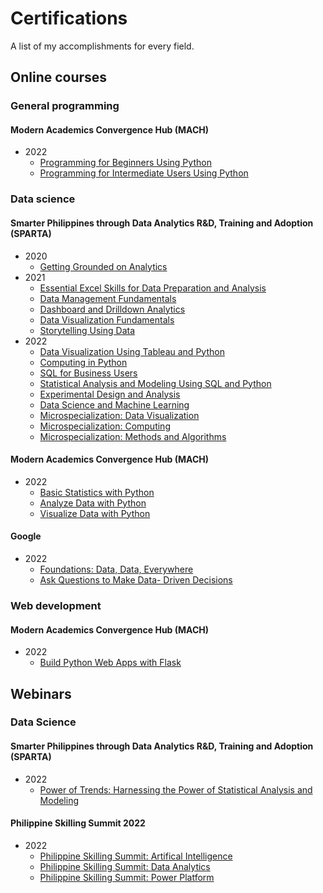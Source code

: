 # Certifications
A list of my accomplishments for every field.

## Online courses
### General programming
#### Modern Academics Convergence Hub (MACH)
* 2022
  * [Programming for Beginners Using Python](cerfificates/online_courses/../../certificates/online_courses/general_programming/MACH/MACH%20Programming%20For%20Beginners%20Using%20Python.pdf)
  * [Programming for Intermediate Users Using Python](certificates/online_courses/general_programming/MACH/MACH%20Programming%20for%20Intermediate%20Users%20Using%20Python.pdf)

### Data science
#### Smarter Philippines through Data Analytics R&D, Training and Adoption (SPARTA)
* 2020
  * [Getting Grounded on Analytics](certificates/online_courses/data_science/SPARTA/Getting%20Grounded%20on%20Analytics.pdf)
* 2021
  * [Essential Excel Skills for Data Preparation and Analysis](certificates/online_courses/data_science/SPARTA/Essential%20Excel%20Skills%20for%20Data%20Preparation%20and%20Analysis.pdf)
  * [Data Management Fundamentals](certificates/online_courses/data_science/SPARTA/Data%20Management%20Fundamentals.pdf)
  * [Dashboard and Drilldown Analytics](certificates/online_courses/data_science/SPARTA/Dashboards%20and%20Drill-Down%20Analytics.pdf)
  * [Data Visualization Fundamentals](certificates/online_courses/data_science/SPARTA/Data%20Visualization%20Fundamentals.pdf)
  * [Storytelling Using Data](certificates/online_courses/data_science/SPARTA/Storytelling%20Using%20Data.pdf)
* 2022
  * [Data Visualization Using Tableau and Python](certificates/online_courses/data_science/SPARTA/Data%20Visualization%20Using%20Tableau%20and%20Python.pdf)
  * [Computing in Python](certificates/online_courses/data_science/SPARTA/Computing%20in%20Python.pdf)
  * [SQL for Business Users](certificates/online_courses/data_science/SPARTA/SQL%20for%20Business%20Users.pdf)
  * [Statistical Analysis and Modeling Using SQL and Python](certificates/online_courses/data_science/SPARTA/Statistical%20Analysis%20and%20Modeling%20Using%20SQL%20and%20Python.pdf)
  * [Experimental Design and Analysis](certificates/online_courses/data_science/SPARTA/Experimental%20Design%20and%20Analysis.pdf)
  * [Data Science and Machine Learning](certificates/online_courses/data_science/SPARTA/Data%20Science%20and%20Machine%20Learning%20Using%20Python.pdf)
  * [Microspecialization: Data Visualization](certificates/online_courses/data_science/SPARTA/Data%20VisualizationMicrospecialization%20Pathway.pdf)
  * [Microspecialization: Computing](certificates/online_courses/data_science/SPARTA/ComputingMicrospecialization%20Pathway.pdf)
  * [Microspecialization: Methods and Algorithms](certificates/online_courses/data_science/SPARTA/Methods%20and%20AlgorithmsMicrospecialization%20Pathway.pdf)

#### Modern Academics Convergence Hub (MACH)
* 2022
  * [Basic Statistics with Python](certificates/online_courses/data_science/MACH/MACH%20Basic%20Statistics%20with%20Python.pdf)
  * [Analyze Data with Python](certificates/online_courses/data_science/MACH/MACH%20Analyze%20Data%20with%20Python.pdf)
  * [Visualize Data with Python](certificates/online_courses/data_science/MACH/MACH%20Visualize%20Data%20with%20Python.pdf)

#### Google
* 2022
  * [Foundations: Data, Data, Everywhere](certificates/online_courses/data_science/Google/Coursera%2098WLY7GTYQXP.pdf)
  * [Ask Questions to Make Data- Driven Decisions](certificates/online_courses/data_science/Google/Coursera%20AFYSP9AT688L.pdf)

### Web development
#### Modern Academics Convergence Hub (MACH)
* 2022
  * [Build Python Web Apps with Flask](certificates/online_courses/web_development/MACH/MACH%20Build%20Python%20Web%20Apps%20with%20Flask.pdf)

## Webinars
### Data Science
#### Smarter Philippines through Data Analytics R&D, Training and Adoption (SPARTA)
* 2022
  * [Power of Trends: Harnessing the Power of Statistical Analysis and Modeling](certificates/webinars/SPARTA/E-CERTIFICATE%20POWER%20OF%20TRENDS.pdf)
#### Philippine Skilling Summit 2022
* 2022
  * [Philippine Skilling Summit: Artifical Intelligence](certificates/webinars/philippine_skilling_summit/Artificial%20Intelligence%20Track%20-%20Skilling%20Summit%202022.jpeg)
  * [Philippine Skilling Summit: Data Analytics](certificates/webinars/philippine_skilling_summit/Data%20Analytics%20Track%20-%20Skilling%20Summit%202022.jpeg)
  * [Philippine Skilling Summit: Power Platform](certificates/webinars/philippine_skilling_summit/Power%20Platform%20Track%20-%20Skilling%20Summit%202022.jpeg)